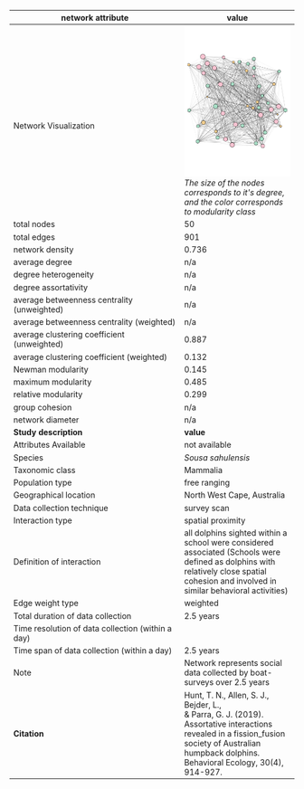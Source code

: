 network attribute|value
---|---
<img width=2500> Network Visualization | ![NetworkImage](/Networks/Network%20Visualizations/humpback_dolphin_hunt.png) *The size of the nodes corresponds to it's degree, and the color corresponds to modularity class*
total nodes|50
total edges|901
network density|0.736
average degree|n/a
degree heterogeneity|n/a
degree assortativity|n/a
average betweenness centrality (unweighted)|n/a
average betweenness centrality (weighted)|n/a
average clustering coefficient (unweighted)|0.887
average clustering coefficient (weighted)|0.132
Newman modularity|0.145
maximum modularity|0.485
relative modularity|0.299
group cohesion|n/a
network diameter|n/a
**Study description**|**value**
Attributes Available|not available
Species|*Sousa sahulensis*
Taxonomic class|Mammalia
Population type|free ranging
Geographical location|North West Cape, Australia
Data collection technique|survey scan
Interaction type|spatial proximity
Definition of interaction|all dolphins sighted within a school were considered associated (Schools were defined as dolphins with relatively close spatial cohesion and involved in similar behavioral activities)
Edge weight type|weighted
Total duration of data collection|2.5 years
Time resolution of data collection (within a day)|
Time span of data collection (within a day)|2.5 years
Note|Network represents social data collected by boat-surveys over 2.5 years
**Citation** | Hunt, T. N., Allen, S. J., Bejder, L., <br> & Parra, G. J. (2019). Assortative interactions <br> revealed in a fission_fusion society of Australian <br> humpback dolphins. Behavioral Ecology, 30(4), 914-927.
